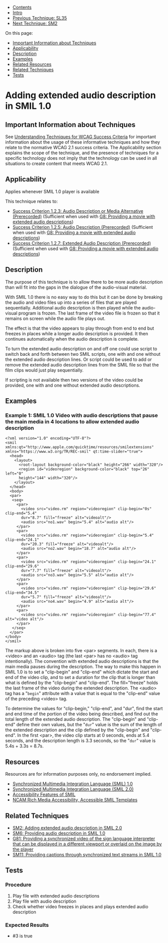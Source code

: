 -   [Contents](https://www.w3.org/WAI/WCAG21/Techniques/#techniques "Table of Contents")
-   [Intro](https://www.w3.org/WAI/WCAG21/Techniques/#introduction "Introduction to Techniques")
-   [Previous Technique: SL35](../silverlight/SL35)
-   [Next Technique: SM2](SM2)

On this page:

-   [Important Information about Techniques](#important-information)
-   [Applicability](#applicability)
-   [Description](#description)
-   [Examples](#examples)
-   [Related Resources](#resources)
-   [Related Techniques](#related)
-   [Tests](#tests)

Adding extended audio description in SMIL 1.0
=============================================

Important Information about Techniques
--------------------------------------

See [Understanding Techniques for WCAG Success Criteria](https://www.w3.org/WAI/WCAG21/Understanding/understanding-techniques) for important information about the usage of these informative techniques and how they relate to the normative WCAG 2.1 success criteria. The Applicability section explains the scope of the technique, and the presence of techniques for a specific technology does not imply that the technology can be used in all situations to create content that meets WCAG 2.1.

Applicability
-------------

Applies whenever SMIL 1.0 player is available

This technique relates to:

-   [Success Criterion 1.2.3: Audio Description or Media Alternative (Prerecorded)](https://www.w3.org/WAI/WCAG21/Understanding/audio-description-or-media-alternative-prerecorded) (Sufficient when used with [G8: Providing a movie with extended audio descriptions](../general/G8))
-   [Success Criterion 1.2.5: Audio Description (Prerecorded)](https://www.w3.org/WAI/WCAG21/Understanding/audio-description-prerecorded) (Sufficient when used with [G8: Providing a movie with extended audio descriptions](../general/G8))
-   [Success Criterion 1.2.7: Extended Audio Description (Prerecorded)](https://www.w3.org/WAI/WCAG21/Understanding/extended-audio-description-prerecorded) (Sufficient when used with [G8: Providing a movie with extended audio descriptions](../general/G8))

Description
-----------

The purpose of this technique is to allow there to be more audio description than will fit into the gaps in the dialogue of the audio-visual material.

With SMIL 1.0 there is no easy way to do this but it can be done by breaking the audio and video files up into a series of files that are played sequentially. Additional audio description is then played while the audio-visual program is frozen. The last frame of the video file is frozen so that it remains on screen while the audio file plays out.

The effect is that the video appears to play through from end to end but freezes in places while a longer audio description is provided. It then continues automatically when the audio description is complete.

To turn the extended audio description on and off one could use script to switch back and forth between two SMIL scripts, one with and one without the extended audio description lines. Or script could be used to add or remove the extended audio description lines from the SMIL file so that the film clips would just play sequentially.

If scripting is not available then two versions of the video could be provided, one with and one without extended audio descriptions.

Examples
--------

### Example 1: SMIL 1.0 Video with audio descriptions that pause the main media in 4 locations to allow extended audio description

       
    <?xml version="1.0" encoding="UTF-8"?>
    <smil xmlns:qt="http://www.apple.com/quicktime/resources/smilextensions" 
    xmlns="https://www.w3.org/TR/REC-smil" qt:time-slider="true">
      <head>
        <layout>
          <root-layout background-color="black" height="266" width="320"/>
          <region id="videoregion" background-color="black" top="26" left="0" 
          height="144" width="320"/>
        </layout>
      </head>
      <body>
      <par>
       <seq>
         <par>
           <video src="video.rm" region="videoregion" clip-begin="0s" clip-end="5.4" 
           dur="8.7" fill="freeze" alt="videoalt"/>   
           <audio src="no1.wav" begin="5.4" alt="audio alt"/>
         </par>
         <par>
           <video src="video.rm" region="videoregion" clip-begin="5.4" clip-end="24.1" 
           dur="20.3" fill="freeze" alt="videoalt"/>
           <audio src="no2.wav" begin="18.7" alt="audio alt"/>
         </par>
         <par>
           <video src="video.rm" region="videoregion" clip-begin="24.1" clip-end="29.6" 
           dur="7.7" fill="freeze" alt="videoalt"/>
           <audio src="no3.wav" begin="5.5" alt="audio alt"/>
         </par>
         <par>
           <video src="video.rm" region="videoregion" clip-begin="29.6" clip-end="34.5" 
           dur="5.7" fill="freeze" alt="videoalt"/>
           <audio src="no4.wav" begin="4.9" alt="audio alt"/>
         </par>
         <par>
           <video src="video.rm" region="videoregion" clip-begin="77.4" alt="video alt"/>
         </par>
       </seq>
      </par>
    </body>
    </smil>

The markup above is broken into five &lt;par&gt; segments. In each, there is a &lt;video&gt; and an &lt;audio&gt; tag (the last &lt;par&gt; has no &lt;audio&gt; tag intentionally). The convention with extended audio descriptions is that the main media pauses during the description. The way to make this happen in SMIL 1.0 is to set a "clip-begin" and "clip-end" which dictate the start and end of the video clip, and to set a duration for the clip that is longer than what is defined by the "clip-begin" and "clip-end". The fill="freeze" holds the last frame of the video during the extended description. The &lt;audio&gt; tag has a "`begin`" attribute with a value that is equal to the "clip-end" value of the preceding &lt;video&gt; tag.

To determine the values for "clip-begin," "clip-end", and "dur", find the start and end time of the portion of the video being described, and find out the total length of the extended audio description. The "clip-begin" and "clip-end" define their own values, but the "`dur`" value is the sum of the length of the extended description and the clip defined by the "clip-begin" and "clip-end". In the first &lt;par&gt;, the video clip starts at 0 seconds, ends at 5.4 seconds, and the description length is 3.3 seconds, so the "`dur`" value is 5.4s + 3.3s = 8.7s.

Resources
---------

Resources are for information purposes only, no endorsement implied.

-   [Synchronized Multimedia Integration Language (SMIL) 1.0](https://www.w3.org/TR/REC-smil/)
-   [Synchronized Multimedia Integration Language (SMIL 2.0)](https://www.w3.org/TR/SMIL/)
-   [Accessibility Features of SMIL](https://www.w3.org/TR/SMIL-access/)
-   [NCAM Rich Media Accessibility, Accessible SMIL Templates](http://ncam.wgbh.org/invent_build/web_multimedia/accessible-digital-media-guide/guideline-h-multimedia#techH12)

Related Techniques
------------------

-   [SM2: Adding extended audio description in SMIL 2.0](https://www.w3.org/WAI/WCAG21/Techniques/smil/SM2)
-   [SM6: Providing audio description in SMIL 1.0](https://www.w3.org/WAI/WCAG21/Techniques/smil/SM6)
-   [G81: Providing a synchronized video of the sign language interpreter that can be displayed in a different viewport or overlaid on the image by the player](https://www.w3.org/WAI/WCAG21/Techniques/general/G81)
-   [SM11: Providing captions through synchronized text streams in SMIL 1.0](https://www.w3.org/WAI/WCAG21/Techniques/smil/SM11)

Tests
-----

### Procedure

1.  Play file with extended audio descriptions
2.  Play file with audio description
3.  Check whether video freezes in places and plays extended audio description

### Expected Results

-   \#3 is true
